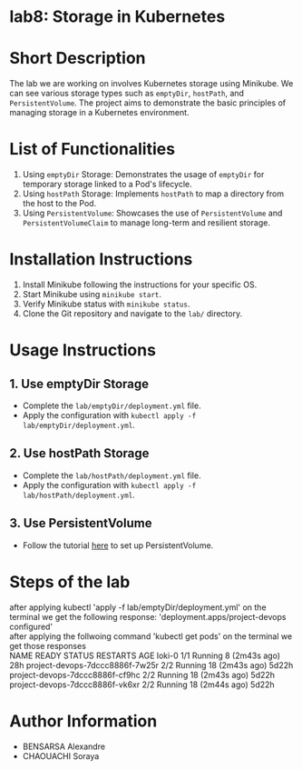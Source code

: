 # lab8: Storage in Kubernetes 

# Short Description
The lab we are working on involves  Kubernetes storage using Minikube. We can see  various storage types such as `emptyDir`, `hostPath`, and `PersistentVolume`. The project aims to demonstrate the basic principles of managing storage in a Kubernetes environment.

# List of Functionalities
1. Using `emptyDir` Storage: Demonstrates the usage of `emptyDir` for temporary storage linked to a Pod's lifecycle.
2. Using `hostPath` Storage: Implements `hostPath` to map a directory from the host to the Pod.
3. Using `PersistentVolume`: Showcases the use of `PersistentVolume` and `PersistentVolumeClaim` to manage long-term and resilient storage.

# Installation Instructions
1. Install Minikube following the instructions for your specific OS.
2. Start Minikube using `minikube start`.
3. Verify Minikube status with `minikube status`.
4. Clone the Git repository and navigate to the `lab/` directory.

# Usage Instructions
## 1. Use emptyDir Storage
- Complete the `lab/emptyDir/deployment.yml` file.
- Apply the configuration with `kubectl apply -f lab/emptyDir/deployment.yml`.

## 2. Use hostPath Storage
- Complete the `lab/hostPath/deployment.yml` file.
- Apply the configuration with `kubectl apply -f lab/hostPath/deployment.yml`.

## 3. Use PersistentVolume
- Follow the tutorial [here](https://kubernetes.io/docs/tasks/configure-pod-container/configure-persistent-volume-storage/) to set up PersistentVolume.


# Steps of the lab
after applying kubectl 'apply -f lab/emptyDir/deployment.yml' on the terminal we get the following response:
'deployment.apps/project-devops configured'
<br>
after applying the follwoing command 'kubectl get pods' on the terminal we get those responses 
<br>
NAME                              READY   STATUS    RESTARTS         AGE
loki-0                            1/1     Running   8 (2m43s ago)    28h
project-devops-7dccc8886f-7w25r   2/2     Running   18 (2m43s ago)   5d22h
project-devops-7dccc8886f-cf9hc   2/2     Running   18 (2m43s ago)   5d22h
project-devops-7dccc8886f-vk6xr   2/2     Running   18 (2m44s ago)   5d22h

# Author Information
- BENSARSA Alexandre
- CHAOUACHI Soraya












